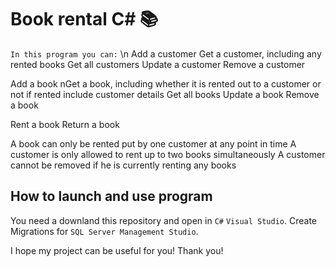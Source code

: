 # Book rental C# 📚

`In this program you can:`
\n
Add a customer
Get a customer, including any rented books 
Get all customers 
Update a customer 
Remove a customer

Add a book 
nGet a book, including whether it is rented out to a customer or not if rented include customer details
Get all books 
Update a book 
Remove a book

Rent a book 
Return a book

A book can only be rented put by one customer at any point in time 
A customer is only allowed to rent up to two books simultaneously 
A customer cannot be removed if he is currently renting any books

## How to launch and use program

You need a downland this repository and open in ```C#``` ```Visual Studio```. 
Create Migrations for ```SQL Server Management Studio```.

I hope my project can be useful for you!
Thank you!
